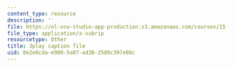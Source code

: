 ```yaml
---
content_type: resource
description: ''
file: https://ol-ocw-studio-app-production.s3.amazonaws.com/courses/15-071-the-analytics-edge-spring-2017/0e2e8cdae9005a07ad382589c397e06c_pj_Ro7sFpUE.vtt
file_type: application/x-subrip
resourcetype: Other
title: 3play caption file
uid: 0e2e8cda-e900-5a07-ad38-2589c397e06c
---
```

